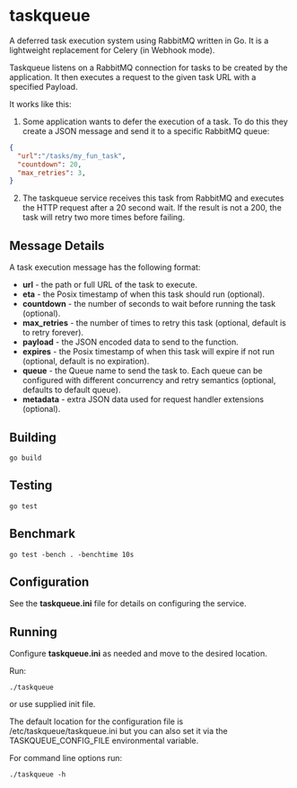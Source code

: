 # taskqueue

A deferred task execution system using RabbitMQ written in Go.  It is a
lightweight replacement for Celery (in Webhook mode).

Taskqueue listens on a RabbitMQ connection for tasks to be created by the
application.  It then executes a request to the given task URL with a
specified Payload.  

It works like this:

 1. Some application wants to defer the execution of a task.  To do this
    they create a JSON message and send it to a specific RabbitMQ queue:
```json
{
  "url":"/tasks/my_fun_task",
  "countdown": 20,
  "max_retries": 3,
}
```
 2. The taskqueue service receives this task from RabbitMQ and executes the
    HTTP request after a 20 second wait.  If the result is not a 200, the
    task will retry two more times before failing.

## Message Details

A task execution message has the following format:

 * __url__ - the path or full URL of the task to execute.
 * __eta__ - the Posix timestamp of when this task should run (optional).
 * __countdown__ - the number of seconds to wait before running the task (optional).
 * __max_retries__ - the number of times to retry this task (optional, default is
   to retry forever).
 * __payload__ - the JSON encoded data to send to the function.
 * __expires__ - the Posix timestamp of when this task will expire if not run
   (optional, default is no expiration).
 * __queue__ - the Queue name to send the task to.  Each queue can be configured
   with different concurrency and retry semantics (optional, defaults to
   default queue).
 * __metadata__ - extra JSON data used for request handler extensions (optional).

## Building

    go build

## Testing

    go test

## Benchmark

    go test -bench . -benchtime 10s

## Configuration

See the __taskqueue.ini__ file for details on configuring the service.

## Running

Configure __taskqueue.ini__ as needed and move to the desired location.

Run:

    ./taskqueue

or use supplied init file.

The default location for the configuration file is /etc/taskqueue/taskqueue.ini
but you can also set it via the TASKQUEUE_CONFIG_FILE environmental variable.

For command line options run:

    ./taskqueue -h
